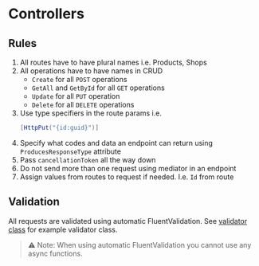 ﻿# Controllers

## Rules

1. All routes have to have plural names i.e. Products, Shops
2. All operations have to have names in CRUD
    * `Create` for all `POST` operations
    * `GetAll` and `GetById` for all `GET` operations
    * `Update` for all `PUT` operation
    * `Delete` for all `DELETE` operations
3. Use type specifiers in the route params i.e.
   ```csharp
   [HttpPut("{id:guid}")]
   ```
4. Specify what codes and data an endpoint can return using `ProducesResponseType` attribute
5. Pass `cancellationToken` all the way down
6. Do not send more than one request using mediator in an endpoint
7. Assign values from routes to request if needed. I.e. `Id` from route

## Validation

All requests are validated using automatic FluentValidation.
See [validator class](../../Template.Application/Requests/Products/Commands/CreateProduct/CreateProductCommandValidator.cs)
for example validator class.

> ⚠ Note: When using automatic FluentValidation you cannot use any async functions. 
